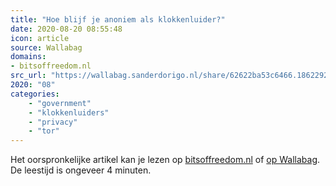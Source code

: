 ```yaml
---
title: "Hoe blijf je anoniem als klokkenluider?"
date: 2020-08-20 08:55:48
icon: article
source: Wallabag
domains:
- bitsoffreedom.nl
src_url: "https://wallabag.sanderdorigo.nl/share/62622ba53c6466.18622928"
2020: "08"
categories:
    - "government"
    - "klokkenluiders"
    - "privacy"
    - "tor"
---
```

Het oorspronkelijke artikel kan je lezen op [bitsoffreedom.nl](https://www.bitsoffreedom.nl/2019/10/31/hoe-blijf-je-anoniem-als-klokkenluider/) of [op Wallabag](https://wallabag.sanderdorigo.nl/share/62622ba53c6466.18622928). De leestijd is ongeveer 4 minuten.